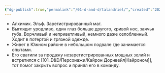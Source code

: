 ```yaml
---
{"dg-publish":true,"permalink":"/01-d-and-d/talandriel/","created":"2025-08-10T19:24:24.098+03:00","updated":"2025-08-10T21:21:26.684+03:00"}
---
```




- Алхимик. Эльф. Зарегистрированный маг. 
- Выглядит уродливо, один глаз больше другого, кривой нос, заячья губа. Ворчливый и неприветливый, немного даже озлобленный. Ходит в потертой и грязной одежде.
- Живет в Южном районе в небольшом подвале где занимается опытами. 
- Его сватили за продажу незарегистрированных мощных зелий и встретился с [[01_D&D/Персонажи/Кайрон Дорнвейл\|Кайроном]], тот помог закрыть вопрос и принял его в команду. 